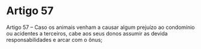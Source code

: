 # Artigo 57

Artigo 57 – Caso os animais venham a causar algum prejuízo ao condomínio ou
acidentes a terceiros, cabe aos seus donos assumir as devida responsabilidades
e arcar com o ônus;
